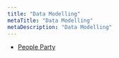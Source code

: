 ```yaml
---
title: "Data Modelling"
metaTitle: "Data Modelling"
metaDescription: "Data Modelling"
---
```


- [People Party](/programming/data-modelling/people-party)
